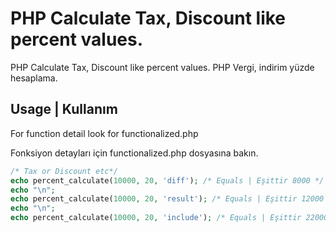 # PHP Calculate Tax, Discount like percent values.

PHP Calculate Tax, Discount like percent values.
PHP Vergi, indirim yüzde hesaplama.


## Usage | Kullanım

For function detail look for functionalized.php

Fonksiyon detayları için functionalized.php dosyasına bakın.

```php
/* Tax or Discount etc*/
echo percent_calculate(10000, 20, 'diff'); /* Equals | Eşittir 8000 */
echo "\n";
echo percent_calculate(10000, 20, 'result'); /* Equals | Eşittir 12000 */
echo "\n";
echo percent_calculate(10000, 20, 'include'); /* Equals | Eşittir 22000 */
```
 
